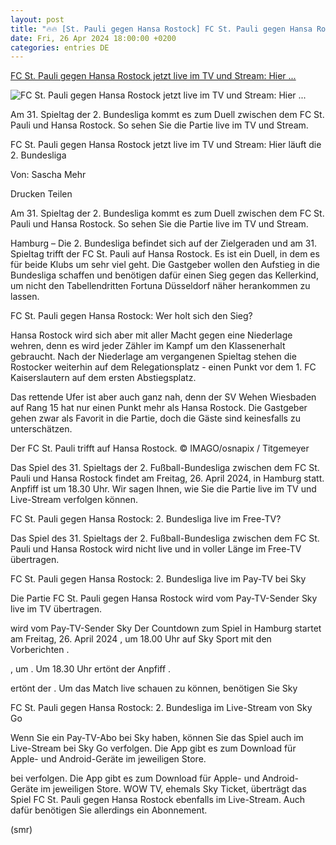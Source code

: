 ```yaml
---
layout: post
title: "🔥🔥 [St. Pauli gegen Hansa Rostock] FC St. Pauli gegen Hansa Rostock jetzt live im TV und Stream: Hier ..."
date: Fri, 26 Apr 2024 18:00:00 +0200
categories: entries DE
---
```

[FC St. Pauli gegen Hansa Rostock jetzt live im TV und Stream: Hier ...](https://www.fr.de/sport/fussball/fc-st-pauli-gegen-hansa-rostock-live-tv-stream-bundesliga-heute-93029633.html)

![FC St. Pauli gegen Hansa Rostock jetzt live im TV und Stream: Hier ...](https://www.fr.de/assets/images/34/408/34408457-der-fc-st-pauli-trifft-auf-hansa-rostock-1Afe.jpg)

Am 31. Spieltag der 2. Bundesliga kommt es zum Duell zwischen dem FC St. Pauli und Hansa Rostock. So sehen Sie die Partie live im TV und Stream.

FC St. Pauli gegen Hansa Rostock jetzt live im TV und Stream: Hier läuft die 2. Bundesliga

Von: Sascha Mehr

Drucken Teilen

Am 31. Spieltag der 2. Bundesliga kommt es zum Duell zwischen dem FC St. Pauli und Hansa Rostock. So sehen Sie die Partie live im TV und Stream.

Hamburg – Die 2. Bundesliga befindet sich auf der Zielgeraden und am 31. Spieltag trifft der FC St. Pauli auf Hansa Rostock. Es ist ein Duell, in dem es für beide Klubs um sehr viel geht. Die Gastgeber wollen den Aufstieg in die Bundesliga schaffen und benötigen dafür einen Sieg gegen das Kellerkind, um nicht den Tabellendritten Fortuna Düsseldorf näher herankommen zu lassen.

FC St. Pauli gegen Hansa Rostock: Wer holt sich den Sieg?

Hansa Rostock wird sich aber mit aller Macht gegen eine Niederlage wehren, denn es wird jeder Zähler im Kampf um den Klassenerhalt gebraucht. Nach der Niederlage am vergangenen Spieltag stehen die Rostocker weiterhin auf dem Relegationsplatz - einen Punkt vor dem 1. FC Kaiserslautern auf dem ersten Abstiegsplatz.

Das rettende Ufer ist aber auch ganz nah, denn der SV Wehen Wiesbaden auf Rang 15 hat nur einen Punkt mehr als Hansa Rostock. Die Gastgeber gehen zwar als Favorit in die Partie, doch die Gäste sind keinesfalls zu unterschätzen.

Der FC St. Pauli trifft auf Hansa Rostock. © IMAGO/osnapix / Titgemeyer

Das Spiel des 31. Spieltags der 2. Fußball-Bundesliga zwischen dem FC St. Pauli und Hansa Rostock findet am Freitag, 26. April 2024, in Hamburg statt. Anpfiff ist um 18.30 Uhr. Wir sagen Ihnen, wie Sie die Partie live im TV und Live-Stream verfolgen können.

FC St. Pauli gegen Hansa Rostock: 2. Bundesliga live im Free-TV?

Das Spiel des 31. Spieltags der 2. Fußball-Bundesliga zwischen dem FC St. Pauli und Hansa Rostock wird nicht live und in voller Länge im Free-TV übertragen.

FC St. Pauli gegen Hansa Rostock: 2. Bundesliga live im Pay-TV bei Sky

Die Partie FC St. Pauli gegen Hansa Rostock wird vom Pay-TV-Sender Sky live im TV übertragen.

wird vom Pay-TV-Sender Sky Der Countdown zum Spiel in Hamburg startet am Freitag, 26. April 2024 , um 18.00 Uhr auf Sky Sport mit den Vorberichten .

, um . Um 18.30 Uhr ertönt der Anpfiff .

ertönt der . Um das Match live schauen zu können, benötigen Sie Sky

FC St. Pauli gegen Hansa Rostock: 2. Bundesliga im Live-Stream von Sky Go

Wenn Sie ein Pay-TV-Abo bei Sky haben, können Sie das Spiel auch im Live-Stream bei Sky Go verfolgen. Die App gibt es zum Download für Apple- und Android-Geräte im jeweiligen Store.

bei verfolgen. Die App gibt es zum Download für Apple- und Android-Geräte im jeweiligen Store. WOW TV, ehemals Sky Ticket, überträgt das Spiel FC St. Pauli gegen Hansa Rostock ebenfalls im Live-Stream. Auch dafür benötigen Sie allerdings ein Abonnement.

(smr)

